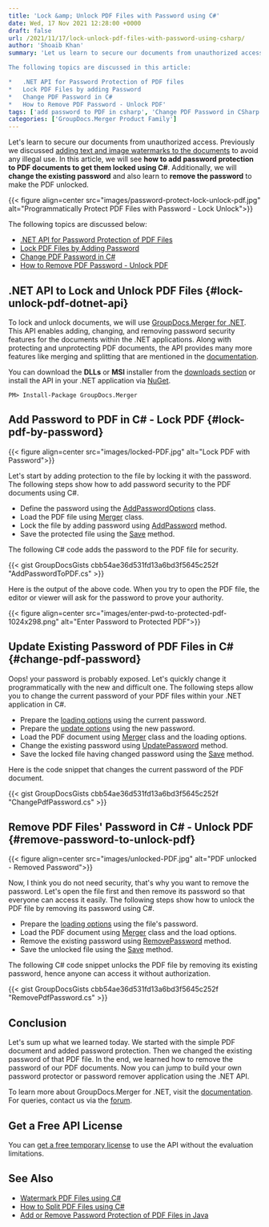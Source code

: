 ```yaml
---
title: 'Lock &amp; Unlock PDF Files with Password using C#'
date: Wed, 17 Nov 2021 12:28:00 +0000
draft: false
url: /2021/11/17/lock-unlock-pdf-files-with-password-using-csharp/
author: 'Shoaib Khan'
summary: 'Let us learn to secure our documents from unauthorized access. Previously we discussed [adding text and image watermarks to the documents](https://blog.groupdocs.com/2021/07/27/watermark-pdf-files-using-csharp/) to avoid and illegal use. In this article, we will see **how to add password protection to PDF documents to get them locked using C#**. Additionally, we will **change the existing password** and also learn to **remove the password** to make the PDF unlocked.

The following topics are discussed in this article:

*   .NET API for Password Protection of PDF files
*   Lock PDF Files by adding Password
*   Change PDF Password in C#
*   How to Remove PDF Password - Unlock PDF'
tags: ['add password to PDF in csharp', 'Change PDF Password in CSharp', 'Lock PDF in CSharp', 'Remove PDF Password in CSharp', 'Unlock PDF in CSharp']
categories: ['GroupDocs.Merger Product Family']
---
```


Let's learn to secure our documents from unauthorized access. Previously we discussed [adding text and image watermarks to the documents](https://blog.groupdocs.com/2021/07/27/watermark-pdf-files-using-csharp/) to avoid any illegal use. In this article, we will see **how to add password protection to PDF documents to get them locked using C#**. Additionally, we will **change the existing password** and also learn to **remove the password** to make the PDF unlocked.



{{< figure align=center src="images/password-protect-lock-unlock-pdf.jpg" alt="Programmatically Protect PDF Files with Password - Lock Unlock">}}


The following topics are discussed below:

*   [.NET API for Password Protection of PDF Files](#lock-unlock-pdf-dotnet-api)
*   [Lock PDF Files by Adding Password](#lock-pdf-by-password)
*   [Change PDF Password in C#](#change-pdf-password)
*   [How to Remove PDF Password - Unlock PDF](#remove-password-to-unlock-pdf)

## .NET API to Lock and Unlock PDF Files {#lock-unlock-pdf-dotnet-api}

To lock and unlock documents, we will use [GroupDocs.Merger for .NET](https://products.groupdocs.com/merger/net/). This API enables adding, changing, and removing password security features for the documents within the .NET applications. Along with protecting and unprotecting PDF documents, the API provides many more features like merging and splitting that are mentioned in the [documentation](https://docs.groupdocs.com/merger/net/).

You can download the **DLLs** or **MSI** installer from the [downloads section](https://downloads.groupdocs.com/merger) or install the API in your .NET application via [NuGet](https://www.nuget.org/packages/groupdocs.merger).

```
PM> Install-Package GroupDocs.Merger
```

## Add Password to PDF in C# - Lock PDF {#lock-pdf-by-password}



{{< figure align=center src="images/locked-PDF.jpg" alt="Lock PDF with Password">}}


Let's start by adding protection to the file by locking it with the password. The following steps show how to add password security to the PDF documents using C#.

*   Define the password using the [AddPasswordOptions](https://apireference.groupdocs.com/merger/net/groupdocs.merger.domain.options/addpasswordoptions) class.
*   Load the PDF file using [Merger](https://apireference.groupdocs.com/merger/net/groupdocs.merger/merger) class.
*   Lock the file by adding password using [AddPassword](https://apireference.groupdocs.com/merger/net/groupdocs.merger/merger/methods/addpassword) method.
*   Save the protected file using the [Save](https://apireference.groupdocs.com/merger/net/groupdocs.merger/merger/methods/save/index) method.

The following C# code adds the password to the PDF file for security.

{{< gist GroupDocsGists cbb54ae36d531fd13a6bd3f5645c252f "AddPasswordToPDF.cs" >}}

Here is the output of the above code. When you try to open the PDF file, the editor or viewer will ask for the password to prove your authority.



{{< figure align=center src="images/enter-pwd-to-protected-pdf-1024x298.png" alt="Enter Password to Protected PDF">}}


## Update Existing Password of PDF Files in C# {#change-pdf-password}

Oops! your password is probably exposed. Let's quickly change it programmatically with the new and difficult one. The following steps allow you to change the current password of your PDF files within your .NET application in C#.

*   Prepare the [loading options](https://apireference.groupdocs.com/merger/net/groupdocs.merger.domain.options/loadoptions) using the current password.
*   Prepare the [update options](https://apireference.groupdocs.com/merger/net/groupdocs.merger.domain.options/updatepasswordoptions) using the new password.
*   Load the PDF document using [Merger](https://apireference.groupdocs.com/merger/net/groupdocs.merger/merger) class and the loading options.
*   Change the existing password using [UpdatePassword](https://apireference.groupdocs.com/merger/net/groupdocs.merger/merger/methods/updatepassword) method.
*   Save the locked file having changed password using the [Save](https://apireference.groupdocs.com/merger/net/groupdocs.merger/merger/methods/save/index) method.

Here is the code snippet that changes the current password of the PDF document.

{{< gist GroupDocsGists cbb54ae36d531fd13a6bd3f5645c252f "ChangePdfPassword.cs" >}}

## Remove PDF Files' Password in C# - Unlock PDF {#remove-password-to-unlock-pdf}



{{< figure align=center src="images/unlocked-PDF.jpg" alt="PDF unlocked - Removed Password">}}


Now, I think you do not need security, that's why you want to remove the password. Let's open the file first and then remove its password so that everyone can access it easily. The following steps show how to unlock the PDF file by removing its password using C#.

*   Prepare the [loading options](https://apireference.groupdocs.com/merger/net/groupdocs.merger.domain.options/loadoptions) using the file's password.
*   Load the PDF document using [Merger](https://apireference.groupdocs.com/merger/net/groupdocs.merger/merger) class and the load options.
*   Remove the existing password using [RemovePassword](https://apireference.groupdocs.com/merger/net/groupdocs.merger/merger/methods/removepassword) method.
*   Save the unlocked file using the [Save](https://apireference.groupdocs.com/merger/net/groupdocs.merger/merger/methods/save/index) method.

The following C# code snippet unlocks the PDF file by removing its existing password, hence anyone can access it without authorization.

{{< gist GroupDocsGists cbb54ae36d531fd13a6bd3f5645c252f "RemovePdfPassword.cs" >}}

## Conclusion

Let's sum up what we learned today. We started with the simple PDF document and added password protection. Then we changed the existing password of that PDF file. In the end, we learned how to remove the password of our PDF documents. Now you can jump to build your own password protector or password remover application using the .NET API.

To learn more about GroupDocs.Merger for .NET, visit the [documentation](https://docs.groupdocs.com/merger). For queries, contact us via the [forum](https://forum.groupdocs.com/).

## Get a Free API License

You can [get a free temporary license](https://purchase.groupdocs.com/temporary-license) to use the API without the evaluation limitations.

## See Also

*   [Watermark PDF Files using C#](https://blog.groupdocs.com/2021/07/27/watermark-pdf-files-using-csharp/)
*   [How to Split PDF Files using C#](https://blog.groupdocs.com/2021/10/11/split-pdf-files-in-csharp/)
*   [Add or Remove Password Protection of PDF Files in Java](https://blog.groupdocs.com/2021/12/07/password-protect-pdf-files-in-java/)




